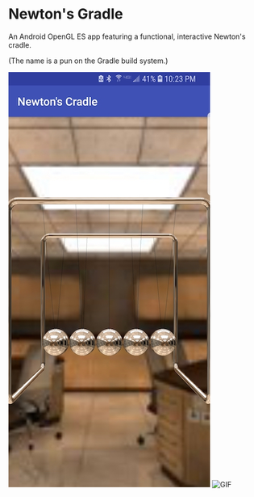 # Newton's Gradle

An Android OpenGL ES app featuring a functional, interactive Newton's cradle.

(The name is a pun on the Gradle build system.)

![Screenshot](Screenshot.jpg)
![GIF](http://andrewofarm.com/images/projects/newtonscradle.gif)
